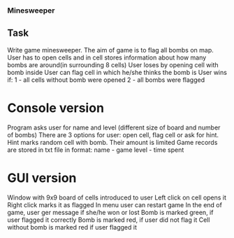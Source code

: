 ### Minesweeper

## Task
Write game minesweeper. The aim of game is to flag all bombs on map.
User has to open cells and in cell stores information about how many bombs are around(in surrounding 8 cells)
User loses by opening cell with bomb inside
User can flag cell in which he/she thinks the bomb is
User wins if:
1 - all cells without bomb were opened
2 - all bombs were flagged

# Console version
Program asks user for name and level (different size of board and number of bombs)
There are 3 options for user: open cell, flag cell or ask for hint.
Hint marks random cell with bomb. Their amount is limited
Game records are stored in txt file in format: name - game level - time spent
# GUI version
Window with 9x9 board of cells introduced to user
Left click on cell opens it
Right click marks it as flagged
In menu user can restart game
In the end of game, user ger message if she/he won or lost
Bomb is marked green, if user flagged it correctly
Bomb is marked red, if user did not flag it
Cell without bomb is marked red if user flagged it
